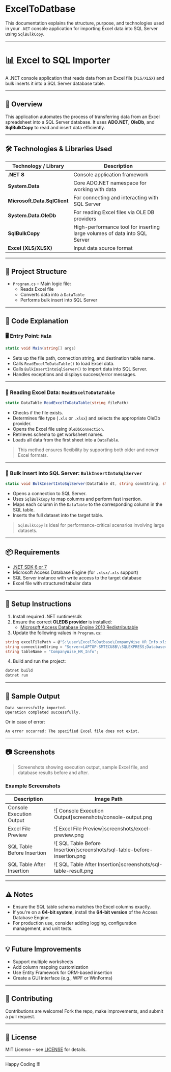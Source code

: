 # ExcelToDatbase
This documentation explains the structure, purpose, and technologies used in your `.NET` console application for importing Excel data into SQL Server using `SqlBulkCopy`.

---

# 📊 Excel to SQL Importer

A .NET console application that reads data from an Excel file (`XLS/XLSX`) and bulk inserts it into a SQL Server database table.

---

## 🧩 Overview

This application automates the process of transferring data from an Excel spreadsheet into a SQL Server database. It uses **ADO.NET**, **OleDb**, and **SqlBulkCopy** to read and insert data efficiently.

---

## 🛠️ Technologies & Libraries Used

| Technology / Library | Description |
|----------------------|-------------|
| **.NET 8**           | Console application framework |
| **System.Data**      | Core ADO.NET namespace for working with data |
| **Microsoft.Data.SqlClient** | For connecting and interacting with SQL Server |
| **System.Data.OleDb** | For reading Excel files via OLE DB providers |
| **SqlBulkCopy**      | High-performance tool for inserting large volumes of data into SQL Server |
| **Excel (XLS/XLSX)** | Input data source format |

---

## 📁 Project Structure

- `Program.cs` – Main logic file:
  - Reads Excel file
  - Converts data into a `DataTable`
  - Performs bulk insert into SQL Server

---

## 🧠 Code Explanation

### 🖥️ Entry Point: `Main`

```csharp
static void Main(string[] args)
```

- Sets up the file path, connection string, and destination table name.
- Calls `ReadExcelToDataTable()` to load Excel data.
- Calls `BulkInsertIntoSqlServer()` to import data into SQL Server.
- Handles exceptions and displays success/error messages.

---

### 📄 Reading Excel Data: `ReadExcelToDataTable`

```csharp
static DataTable ReadExcelToDataTable(string filePath)
```

- Checks if the file exists.
- Determines file type (`.xls` or `.xlsx`) and selects the appropriate OleDb provider.
- Opens the Excel file using `OleDbConnection`.
- Retrieves schema to get worksheet names.
- Loads all data from the first sheet into a `DataTable`.

> This method ensures flexibility by supporting both older and newer Excel formats.

---

### 🚀 Bulk Insert into SQL Server: `BulkInsertIntoSqlServer`

```csharp
static void BulkInsertIntoSqlServer(DataTable dt, string connString, string destinationTable)
```

- Opens a connection to SQL Server.
- Uses `SqlBulkCopy` to map columns and perform fast insertion.
- Maps each column in the `DataTable` to the corresponding column in the SQL table.
- Inserts the full dataset into the target table.

> `SqlBulkCopy` is ideal for performance-critical scenarios involving large datasets.

---

## 📦 Requirements

- [.NET SDK 6 or 7](https://dotnet.microsoft.com/download)
- Microsoft Access Database Engine (for `.xlsx/.xls` support)  
- SQL Server instance with write access to the target database
- Excel file with structured tabular data

---

## 🔧 Setup Instructions

1. Install required .NET runtime/sdk
2. Ensure the correct **OLEDB provider** is installed:
   - [Microsoft Access Database Engine 2010 Redistributable](https://www.microsoft.com/en-us/download/details.aspx?id=13255)
3. Update the following values in `Program.cs`:

```csharp
string excelFilePath = @"S:\user\ExcelToDatbase\CompanyWise_HR_Info.xlsx";
string connectionString = "Server=LAPTOP-SMTECU8B\\SQLEXPRESS;Database=College;TrustServerCertificate=True;Trusted_Connection=True;";
string tableName = "CompanyWise_HR_Info";
```

4. Build and run the project:
```bash
dotnet build
dotnet run
```
---

## 🧪 Sample Output

```
Data successfully imported.
Operation completed successfully.
```

Or in case of error:

```
An error occurred: The specified Excel file does not exist.
```

---

## 📷 Screenshots

> Screenshots showing execution output, sample Excel file, and database results before and after.

### Example Screenshots

| Description                        | Image Path                                                              |
|------------------------------------|-------------------------------------------------------------------------|
| Console Execution Output           | ![ Console Execution Output]screenshots/console-output.png              |
| Excel File Preview                 | ![ Excel File Preview]screenshots/excel-preview.png                     |
|SQL Table Before Insertion          | ![ SQL Table Before Insertion]screenshots/sql-table-before-insertion.png|
| SQL Table After Insertion          | ![ SQL Table After Insertion]screenshots/sql-table-result.png           |

---

## ⚠️ Notes

- Ensure the SQL table schema matches the Excel columns exactly.
- If you're on a **64-bit system**, install the **64-bit version** of the Access Database Engine.
- For production use, consider adding logging, configuration management, and unit tests.

---

## 💡 Future Improvements

- Support multiple worksheets
- Add column mapping customization
- Use Entity Framework for ORM-based insertion
- Create a GUI interface (e.g., WPF or WinForms)

---

## 🤝 Contributing

Contributions are welcome! Fork the repo, make improvements, and submit a pull request.

---

## 📜 License

MIT License – see [LICENSE](LICENSE) for details.

---
Happy Coding !!!
